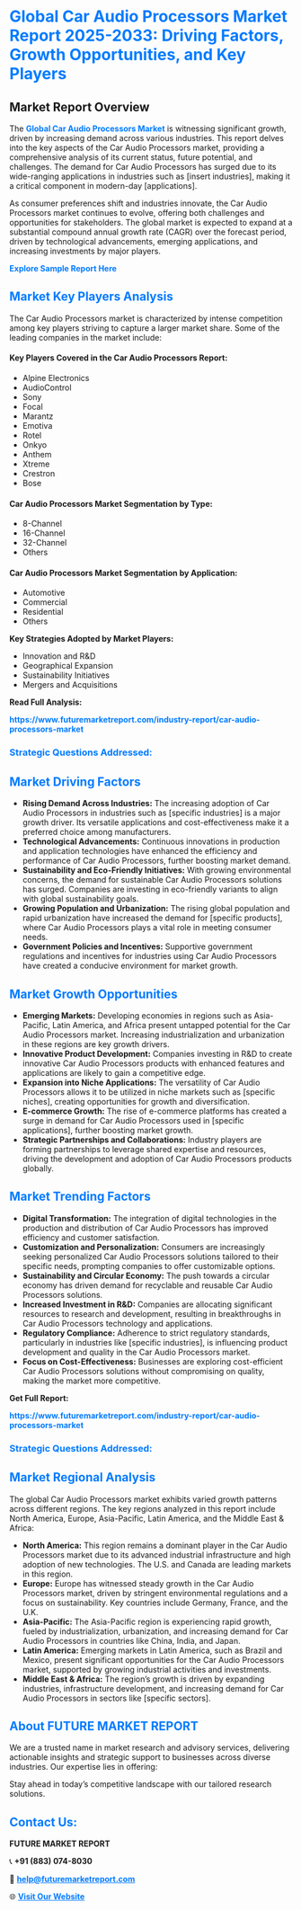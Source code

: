 <h1 style="color: #007BFF;">Global Car Audio Processors Market Report 2025-2033: Driving Factors, Growth Opportunities, and Key Players</h1>

<section id="overview">
<h2>Market Report Overview</h2>
<p>The <a href="https://www.futuremarketreport.com/industry-report/car-audio-processors-market" style="color: #007BFF; text-decoration: none;"><strong>Global Car Audio Processors Market</strong></a> is witnessing significant growth, driven by increasing demand across various industries. This report delves into the key aspects of the Car Audio Processors market, providing a comprehensive analysis of its current status, future potential, and challenges. The demand for Car Audio Processors has surged due to its wide-ranging applications in industries such as [insert industries], making it a critical component in modern-day [applications].</p>
<p>As consumer preferences shift and industries innovate, the Car Audio Processors market continues to evolve, offering both challenges and opportunities for stakeholders. The global market is expected to expand at a substantial compound annual growth rate (CAGR) over the forecast period, driven by technological advancements, emerging applications, and increasing investments by major players.</p>
</section>

<section id="overview">
<p><a href="https://www.futuremarketreport.com/request-sample/reportId=33279" style="color: #007BFF; text-decoration: none;"><strong>Explore Sample Report Here</strong></a></p>
</section>

<section id="key-players">
<h2 style="color: #007BFF;">Market Key Players Analysis</h2>
<p>The Car Audio Processors market is characterized by intense competition among key players striving to capture a larger market share. Some of the leading companies in the market include:</p>
<h4>Key Players Covered in the Car Audio Processors Report:</h4>
<ul><li>Alpine Electronics</li><li>AudioControl</li><li>Sony</li><li>Focal</li><li>Marantz</li><li>Emotiva</li><li>Rotel</li><li>Onkyo</li><li>Anthem</li><li>Xtreme</li><li>Crestron</li><li>Bose</li></ul>
<h4>Car Audio Processors Market Segmentation by Type:</h4>
<ul><li>8-Channel</li><li>16-Channel</li><li>32-Channel</li><li>Others</li></ul>

<h4>Car Audio Processors Market Segmentation by Application:</h4>
<ul><li>Automotive</li><li>Commercial</li><li>Residential</li><li>Others</li></ul>
<p><strong>Key Strategies Adopted by Market Players:</strong></p>
<ul>
<li>Innovation and R&D</li>
<li>Geographical Expansion</li>
<li>Sustainability Initiatives</li>
<li>Mergers and Acquisitions</li>
</ul>
</section>

<section>
<p><strong>Read Full Analysis: </strong></p><a href="https://www.futuremarketreport.com/industry-report/car-audio-processors-market" style="color: #007BFF; text-decoration: none;"><strong>https://www.futuremarketreport.com/industry-report/car-audio-processors-market</strong></a>
<h3 style="color: #007BFF;">Strategic Questions Addressed:</h3>
</section>

<section id="driving-factors">
<h2 style="color: #007BFF;">Market Driving Factors</h2>
<ul>
<li><strong>Rising Demand Across Industries:</strong> The increasing adoption of Car Audio Processors in industries such as [specific industries] is a major growth driver. Its versatile applications and cost-effectiveness make it a preferred choice among manufacturers.</li>
<li><strong>Technological Advancements:</strong> Continuous innovations in production and application technologies have enhanced the efficiency and performance of Car Audio Processors, further boosting market demand.</li>
<li><strong>Sustainability and Eco-Friendly Initiatives:</strong> With growing environmental concerns, the demand for sustainable Car Audio Processors solutions has surged. Companies are investing in eco-friendly variants to align with global sustainability goals.</li>
<li><strong>Growing Population and Urbanization:</strong> The rising global population and rapid urbanization have increased the demand for [specific products], where Car Audio Processors plays a vital role in meeting consumer needs.</li>
<li><strong>Government Policies and Incentives:</strong> Supportive government regulations and incentives for industries using Car Audio Processors have created a conducive environment for market growth.</li>
</ul>
</section>

<section id="growth-opportunities">
<h2 style="color: #007BFF;">Market Growth Opportunities</h2>
<ul>
<li><strong>Emerging Markets:</strong> Developing economies in regions such as Asia-Pacific, Latin America, and Africa present untapped potential for the Car Audio Processors market. Increasing industrialization and urbanization in these regions are key growth drivers.</li>
<li><strong>Innovative Product Development:</strong> Companies investing in R&D to create innovative Car Audio Processors products with enhanced features and applications are likely to gain a competitive edge.</li>
<li><strong>Expansion into Niche Applications:</strong> The versatility of Car Audio Processors allows it to be utilized in niche markets such as [specific niches], creating opportunities for growth and diversification.</li>
<li><strong>E-commerce Growth:</strong> The rise of e-commerce platforms has created a surge in demand for Car Audio Processors used in [specific applications], further boosting market growth.</li>
<li><strong>Strategic Partnerships and Collaborations:</strong> Industry players are forming partnerships to leverage shared expertise and resources, driving the development and adoption of Car Audio Processors products globally.</li>
</ul>
</section>

<section id="trending-factors">
<h2 style="color: #007BFF;">Market Trending Factors</h2>
<ul>
<li><strong>Digital Transformation:</strong> The integration of digital technologies in the production and distribution of Car Audio Processors has improved efficiency and customer satisfaction.</li>
<li><strong>Customization and Personalization:</strong> Consumers are increasingly seeking personalized Car Audio Processors solutions tailored to their specific needs, prompting companies to offer customizable options.</li>
<li><strong>Sustainability and Circular Economy:</strong> The push towards a circular economy has driven demand for recyclable and reusable Car Audio Processors solutions.</li>
<li><strong>Increased Investment in R&D:</strong> Companies are allocating significant resources to research and development, resulting in breakthroughs in Car Audio Processors technology and applications.</li>
<li><strong>Regulatory Compliance:</strong> Adherence to strict regulatory standards, particularly in industries like [specific industries], is influencing product development and quality in the Car Audio Processors market.</li>
<li><strong>Focus on Cost-Effectiveness:</strong> Businesses are exploring cost-efficient Car Audio Processors solutions without compromising on quality, making the market more competitive.</li>
</ul>
</section>

<section>
<p><strong>Get Full Report: </strong></p><a href="https://www.futuremarketreport.com/industry-report/car-audio-processors-market" style="color: #007BFF; text-decoration: none;"><strong>https://www.futuremarketreport.com/industry-report/car-audio-processors-market</strong></a>
<h3 style="color: #007BFF;">Strategic Questions Addressed:</h3>
</section>


<section id="regional-analysis">
<h2 style="color: #007BFF;">Market Regional Analysis</h2>
<p>The global Car Audio Processors market exhibits varied growth patterns across different regions. The key regions analyzed in this report include North America, Europe, Asia-Pacific, Latin America, and the Middle East & Africa:</p>
<ul>
<li><strong>North America:</strong> This region remains a dominant player in the Car Audio Processors market due to its advanced industrial infrastructure and high adoption of new technologies. The U.S. and Canada are leading markets in this region.</li>
<li><strong>Europe:</strong> Europe has witnessed steady growth in the Car Audio Processors market, driven by stringent environmental regulations and a focus on sustainability. Key countries include Germany, France, and the U.K.</li>
<li><strong>Asia-Pacific:</strong> The Asia-Pacific region is experiencing rapid growth, fueled by industrialization, urbanization, and increasing demand for Car Audio Processors in countries like China, India, and Japan.</li>
<li><strong>Latin America:</strong> Emerging markets in Latin America, such as Brazil and Mexico, present significant opportunities for the Car Audio Processors market, supported by growing industrial activities and investments.</li>
<li><strong>Middle East & Africa:</strong> The region’s growth is driven by expanding industries, infrastructure development, and increasing demand for Car Audio Processors in sectors like [specific sectors].</li>
</ul>
</section>

<footer>
<h2 style="color: #007BFF;">About FUTURE MARKET REPORT</h2>
<p>We are a trusted name in market research and advisory services, delivering actionable insights and strategic support to businesses across diverse industries. Our expertise lies in offering:</p>

<p>Stay ahead in today’s competitive landscape with our tailored research solutions.</p>

<h2 style="color: #007BFF;">Contact Us:</h2>
<p><strong>FUTURE MARKET REPORT</strong></p>
<p>📞 <strong>+91 (883) 074-8030</strong></p>
<p>📧 <strong><a href="mailto:help@futuremarketreport.com" style="color: #007BFF;">help@futuremarketreport.com</a></strong></p>
<p>🌐 <strong><a href="https://www.futuremarketreport.com/" style="color: #007BFF;">Visit Our Website</a></strong></p>
</footer>